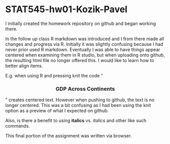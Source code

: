 # STAT545-hw01-Kozik-Pavel

I initially created the homework repository on github and began working there. 

In the follow up class R markdown was introduced and I from there made all changes and progress via R. Initially it was slightly confusing because I had never prior used R markdown. Eventually I was able to have things appear centered when examining them in R studio, but when uploading onto github, the resulting html file no longer offered this. I would like to learn how to better align items.

E.g. when using R and pressing knit the code "<center> <h3>GDP Across Continents</h3> </center>" creates centered text. However when pushing to github, the text is no longer centered. This was a bit confusing as I had been using the knit option as a preview of what I expected on github. 

Also, is there a benefit to using **italics** vs. <i> italics</i> and other like such commands.

This final  portion of the assignment was written via browser.

